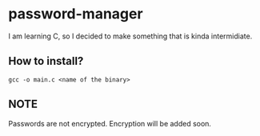 # password-manager

I am learning C, so I decided to make something that is kinda intermidiate.

## How to install?
```shell
gcc -o main.c <name of the binary>
```

## NOTE
Passwords are not encrypted. 
Encryption will be added soon.

